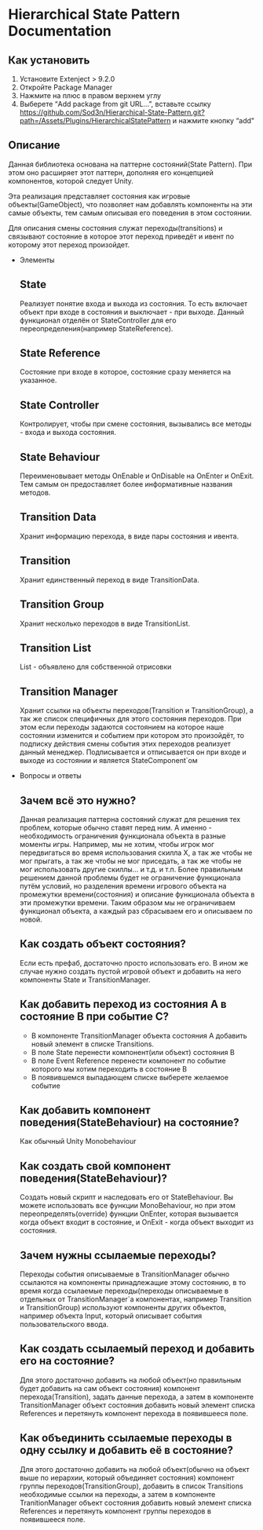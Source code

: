 # Hierarchical State Pattern Documentation

## Как установить
1. Установите Extenject > 9.2.0
2. Откройте Package Manager
3. Нажмите на плюс в правом верхнем углу
4. Выберете “Add package from git URL…”, вставьте ссылку https://github.com/Sod3n/Hierarchical-State-Pattern.git?path=/Assets/Plugins/HierarchicalStatePattern и нажмите кнопку “add"

## Описание

Данная библиотека основана на паттерне состояний(State Pattern). При этом оно расширяет этот паттерн, дополняя его концепцией компонентов, которой следует Unity.

Эта реализация представляет состояния как игровые объекты(GameObject), что позволяет нам добавлять компоненты на эти самые объекты, тем самым описывая его поведения в этом состоянии.

Для описания смены состояния служат переходы(transitions) и связывают состояние в которое этот переход приведёт и ивент по которому этот переход произойдет. 

- Элементы
    
    ## State
    
    Реализует понятие входа и выхода из состояния. То есть включает объект при входе в состояния и выключает - при выходе. Данный функционал отделён от StateController для его переопределения(например StateReference).  
    
    ## State Reference
    
    Состояние при входе в которое, состояние сразу меняется на указанное.
    
    ## State Controller
    
    Контролирует, чтобы при смене состояния, вызывались все методы - входа и выхода состояния.
    
    ## State Behaviour
    
    Переименовывает методы OnEnable и OnDisable на OnEnter и OnExit. Тем самым он предоставляет более информативные названия методов.
    
    ## Transition Data
    
    Хранит информацию перехода, в виде пары состояния и ивента.
    
    ## Transition
    
    Хранит единственный переход в виде TransitionData.
    
    ## Transition Group
    
    Хранит несколько переходов в виде TransitionList.
    
    ## Transition List
    
    List<TransitionData> - объявлено для собственной отрисовки
    
    ## Transition Manager
    
    Хранит ссылки на объекты переходов(Transition и TransitionGroup), а так же список специфичных для этого состояния переходов. При этом если переходы задаются состоянием на которое наше состоянии изменится и событием при котором это произойдёт, то подписку действия смены события этих переходов реализует данный менеджер. Подписывается и отписывается он при входе и выходе из состоянии и является StateComponent`ом
    
- Вопросы и ответы
    
    ## Зачем всё это нужно?
    
    Данная реализация паттерна состояний служат для решения тех проблем, которые обычно ставят перед ним. А именно - необходимость ограничения функционала объекта в разные моменты игры. Например, мы не хотим, чтобы игрок мог передвигаться во время использования скилла X, а так же чтобы не мог прыгать, а так же чтобы не мог приседать, а так же чтобы не мог использовать другие скиллы… и т.д. и т.п. Более правильным решением данной проблемы будет не ограничение функционала путём условий, но разделения времени игрового объекта на промежутки времени(состояния) и описание функционала объекта в эти промежутки времени. Таким образом мы не ограничиваем функционал объекта, а каждый раз сбрасываем его и описываем по новой. 
    
    ## Как создать объект состояния?
    
    Если есть префаб, достаточно просто использовать его. В ином же случае нужно создать пустой игровой объект и добавить на него компоненты State и TransitionManager.
    
    ## Как добавить переход из состояния A в состояние B при событие C?
    
    - В компоненте TransitionManager объекта состояния A добавить новый элемент в списке Transitions.
    - В поле State перенести компонент(или объект) состояния B
    - В поле Event Reference перенести компонент по событие которого мы хотим переходить в состояние B
    - В появившемся выпадающем списке выберете желаемое событие
    
    ## Как добавить компонент поведения(StateBehaviour) на состояние?
    
    Как обычный Unity Monobehaviour
    
    ## Как создать свой компонент поведения(StateBehaviour)?
    
    Создать новый скрипт и наследовать его от StateBehaviour. Вы можете использовать все функции MonoBehaviour, но при этом переопределять(override) функции OnEnter, которая вызывается когда объект входит в состояние, и OnExit - когда объект выходит из состояния.
    
    ## Зачем нужны ссылаемые переходы?
    
    Переходы события описываемые в TransitionManager обычно ссылаются на компоненты принадлежащие этому состоянию, в то время когда ссылаемые переходы(переходы описываемые в отдельных от TransitionManager`а компонентах, например Transition и TransitionGroup) используют компоненты других объектов, например объекта Input, который описывает события пользовательского ввода. 
    
    ## Как создать ссылаемый переход и добавить его на состояние?
    
    Для этого достаточно добавить на любой объект(но правильным будет добавить на сам объект состояния) компонент перехода(Transition), задать данные перехода, а затем в компоненте TransitionManager объект состояния добавить новый элемент списка References и перетянуть компонент перехода в появившееся поле.
    
    ## Как объединить ссылаемые переходы в одну ссылку и добавить её в состояние?
    
    Для этого достаточно добавить на любой объект(обычно на объект выше по иерархии, который объединяет состояния) компонент группы переходов(TransitionGroup), добавить в список Transitions необходимые ссылки на переходы, а затем в компоненте TranitionManager объект состояния добавить новый элемент списка References и перетянуть компонент группы переходов в появившееся поле.
    
